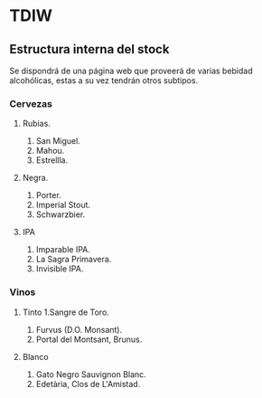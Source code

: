 # TDIW

## Estructura interna del stock
Se dispondrá de una página web que proveerá de varias bebidad alcohólicas, estas a su vez tendrán otros subtipos.

### Cervezas
1. Rubias.
    1. San Miguel.
    1. Mahou.
    1. Estrellla.

1. Negra.
    1. Porter.
    1. Imperial Stout.
    1. Schwarzbier.
    
1. IPA
    1. Imparable IPA.
    1. La Sagra Primavera.
    1. Invisible IPA.


### Vinos
1. Tinto
    1.Sangre de Toro.
    1. Furvus (D.O. Monsant).
    1. Portal del Montsant, Brunus.
    
1. Blanco
    1. Gato Negro Sauvignon Blanc.
    1. Edetària, Clos de L'Amistad.
